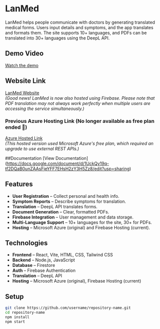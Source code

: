 # LanMed

LanMed helps people communicate with doctors by generating translated medical forms. Users input details and symptoms, and the app translates and formats them. The site supports 10+ languages, and PDFs can be translated into 30+ languages using the DeepL API.

## Demo Video
[Watch the demo](https://www.youtube.com/watch?v=wMBsw8J_37M)

## Website Link
[LanMed Website](https://lanmed2-1.web.app)  
*(Good news! LanMed is now also hosted using Firebase. Please note that PDF translation may not always work perfectly when multiple users are accessing the service simultaneously.)*

### Previous Azure Hosting Link (No longer available as free plan ended 🫤)
[Azure Hosted Link](https://lanmed3-grfhbrbffrhfhwg2.canadacentral-01.azurewebsites.net)  
*(This hosted version used Microsoft Azure's free plan, which required an upgrade to use external REST APIs.)*

##Documentation
[View Documentation] (https://docs.google.com/document/d/1UckQy19q-tf2DQaB0unZAAsFjeYFF7EHsH2zY3H5Zz8/edit?usp=sharing)

## Features
- **User Registration** – Collect personal and health info.
- **Symptom Reports** – Describe symptoms for translation.
- **Translation** – DeepL API translates forms.
- **Document Generation** – Clear, formatted PDFs.
- **Firebase Integration** – User management and data storage.
- **Multi-Language Support** – 10+ languages for the site, 30+ for PDFs.
- **Hosting** – Microsoft Azure (original) and Firebase Hosting (current).

## Technologies
- **Frontend** – React, Vite, HTML, CSS, Tailwind CSS
- **Backend** – Node.js, JavaScript
- **Database** – Firestore
- **Auth** – Firebase Authentication
- **Translation** – DeepL API
- **Hosting** – Microsoft Azure (original), Firebase Hosting (current)

## Setup
```bash
git clone https://github.com/username/repository-name.git
cd repository-name
npm install
npm start
